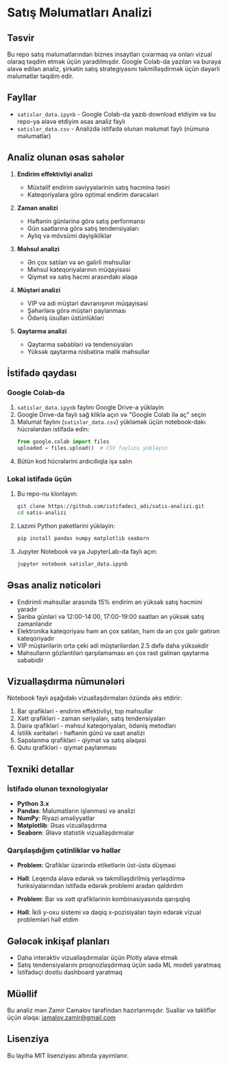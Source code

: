 # Satış Məlumatları Analizi

## Təsvir

Bu repo satış məlumatlarından biznes insaytları çıxarmaq və onları vizual olaraq təqdim etmək üçün yaradılmışdır. Google Colab-da yazılan və buraya əlavə edilən analiz, şirkətin satış strategiyasını təkmilləşdirmək üçün dəyərli məlumatlar təqdim edir.

## Fayllar

- `satislar_data.ipynb` - Google Colab-da yazıb download etdiyim və bu repo-ya əlavə etdiyim əsas analiz faylı
- `satislar_data.csv` - Analizdə istifadə olunan məlumat faylı (nümunə məlumatlar)

## Analiz olunan əsas sahələr

1. **Endirim effektivliyi analizi**
   - Müxtəlif endirim səviyyələrinin satış həcminə təsiri
   - Kateqoriyalara görə optimal endirim dərəcələri

2. **Zaman analizi**
   - Həftənin günlərinə görə satış performansı
   - Gün saatlarına görə satış tendensiyaları
   - Aylıq və mövsümi dəyişikliklər

3. **Məhsul analizi**
   - Ən çox satılan və ən gəlirli məhsullar
   - Məhsul kateqoriyalarının müqayisəsi
   - Qiymət və satış həcmi arasındakı əlaqə

4. **Müştəri analizi**
   - VIP və adi müştəri davranışının müqayisəsi
   - Şəhərlərə görə müştəri paylanması
   - Ödəniş üsulları üstünlükləri

5. **Qaytarma analizi**
   - Qaytarma səbəbləri və tendensiyaları
   - Yüksək qaytarma nisbətinə malik məhsullar

## İstifadə qaydası

### Google Colab-da

1. `satislar_data.ipynb` faylını Google Drive-a yükləyin
2. Google Drive-da faylı sağ kliklə açın və "Google Colab ilə aç" seçin
3. Məlumat faylını (`satislar_data.csv`) yükləmək üçün notebook-dakı hücrələrdən istifadə edin:
   ```python
   from google.colab import files
   uploaded = files.upload()  # CSV faylını yükləyin
   ```
4. Bütün kod hücrələrini ardıcıllıqla işə salın

### Lokal istifadə üçün

1. Bu repo-nu klonlayın:
   ```bash
   git clone https://github.com/istifadeci_adi/satis-analizi.git
   cd satis-analizi
   ```

2. Lazımi Python paketlərini yükləyin:
   ```bash
   pip install pandas numpy matplotlib seaborn
   ```

3. Jupyter Notebook və ya JupyterLab-da faylı açın:
   ```bash
   jupyter notebook satislar_data.ipynb
   ```

## Əsas analiz nəticələri

- Endirimli məhsullar arasında 15% endirim ən yüksək satış həcmini yaradır
- Şənbə günləri və 12:00-14:00, 17:00-19:00 saatları ən yüksək satış zamanlarıdır
- Elektronika kateqoriyası həm ən çox satılan, həm də ən çox gəlir gətirən kateqoriyadır
- VIP müştərilərin orta çeki adi müştərilərdən 2.5 dəfə daha yüksəkdir
- Məhsulların gözləntiləri qarşılamaması ən çox rast gəlinən qaytarma səbəbidir

## Vizuallaşdırma nümunələri

Notebook faylı aşağıdakı vizuallaşdırmaları özündə əks etdirir:

1. Bar qrafikləri - endirim effektivliyi, top məhsullar
2. Xətt qrafikləri - zaman seriyaları, satış tendensiyaları
3. Dairə qrafikləri - məhsul kateqoriyaları, ödəniş metodları
4. İstilik xəritələri - həftənin günü və saat analizi
5. Səpələnmə qrafikləri - qiymət və satış əlaqəsi
6. Qutu qrafikləri - qiymət paylanması

## Texniki detallar

### İstifadə olunan texnologiyalar

- **Python 3.x**
- **Pandas**: Məlumatların işlənməsi və analizi
- **NumPy**: Riyazi əməliyyatlar
- **Matplotlib**: Əsas vizuallaşdırma
- **Seaborn**: Əlavə statistik vizuallaşdırmalar

### Qarşılaşdığım çətinliklər və həllər

- **Problem**: Qrafiklər üzərində etiketlərin üst-üstə düşməsi
- **Həll**: Leqenda əlavə edərək və təkmilləşdirilmiş yerləşdirmə funksiyalarından istifadə edərək problemi aradan qaldırdım

- **Problem**: Bar və xətt qrafiklərinin kombinasiyasında qarışıqlıq
- **Həll**: İkili y-oxu sistemi və dəqiq x-pozisiyaları təyin edərək vizual problemləri həll etdim

## Gələcək inkişaf planları

- Daha interaktiv vizuallaşdırmalar üçün Plotly əlavə etmək
- Satış tendensiyalarını proqnozlaşdırmaq üçün sadə ML modeli yaratmaq
- İstifadəçi dostlu dashboard yaratmaq

## Müəllif

Bu analiz mən Zamir Camalov tərəfindən hazırlanmışdır. Suallar və təkliflər üçün əlaqə: jamalov.zamir@gmail.com

## Lisenziya

Bu layihə MIT lisenziyası altında yayımlanır.
